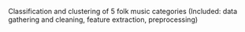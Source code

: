 Classification and clustering of 5 folk music categories (Included: data gathering and cleaning, feature extraction, preprocessing)
